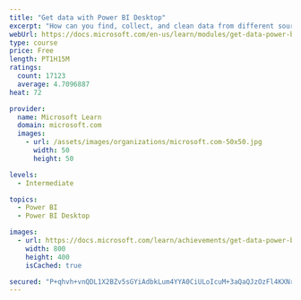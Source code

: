 ```yaml
---
title: "Get data with Power BI Desktop"
excerpt: "How can you find, collect, and clean data from different sources? Power BI is a tool for making sense of your data. You will learn tricks to make data-gathering easier."
webUrl: https://docs.microsoft.com/en-us/learn/modules/get-data-power-bi/
type: course
price: Free
length: PT1H15M
ratings:
  count: 17123
  average: 4.7096887
heat: 72

provider:
  name: Microsoft Learn
  domain: microsoft.com
  images:
    - url: /assets/images/organizations/microsoft.com-50x50.jpg
      width: 50
      height: 50

levels:
  - Intermediate

topics:
  - Power BI
  - Power BI Desktop

images:
  - url: https://docs.microsoft.com/learn/achievements/get-data-power-bi-desktop-social.png
    width: 800
    height: 400
    isCached: true

secured: "P+qhvh+vnQDL1X2BZv5sGYiAdbkLum4YYA0CiULoIcuM+3aQaQJzOzFl4KXNrRkHGsk7wXHfUNKMFQfXEEclt4qnOilRA6dRIqwCGIUlmsGnrOzGYvdDsx4Na2vY8Mg16xSgpgWgVcWLOO/PwkdzKjMRoZQu8Pf/TjvqV4GDzZDiefY6y2h9sgIJuogZdI3qX8R1Jeq+K1ndeKco/Y4JKGn0M/9EoH0TJv8wDK+nRhzOyjQgNEeldZPFhi3e7KBOsOMJ1eU7raf5pLW1s1HrqaWzZ5uuJNareGRPduTfTPFvutdFJ8nlSqbV3p26O9dffy2M7HWsoZskUzHe+JXMI/t77RtxXjHbKhCAvPmk5i6Y6u+5AXjbjHr+skwrD/jhbK5Nklp59tMVgwaC6sjB+5E6L7hYFBHEKSJDv99EY3NxzI0ZVdhiYJSReiKW9UNd;DXLmpxIul7ryyYhyAK49ZQ=="
---
```


